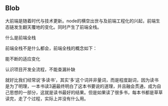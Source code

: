 ## Blob

大前端是随着时代与技术更新。node的横空出世与及前端工程化的兴起，前端生态链发生翻天覆地的变化。同时产生了前端全栈。

什么是前端全栈

前端全栈不是什么都会，前端全栈的概念如下：

能不断的适应变化

认识项目开发全流程，不能查漏补缺

就好比我们经常说‘多读书’，其实‘多’这个词并非量词，而是程度副词，因为读书是为了明理，一本书读3遍最终明白了这本书要说的道理，并且融会贯通，成为自己思想的一部分，这就是读书最好的结果。但是如果读了很多书，每本书都是草草读完，走了个过程，实际上并没有什么用。
